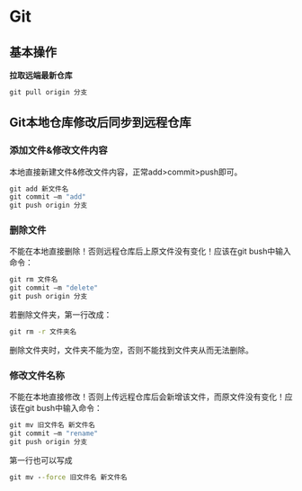 # Git

## 基本操作





**拉取远端最新仓库**

```cmd
git pull origin 分支
```



## Git本地仓库修改后同步到远程仓库

### 添加文件&修改文件内容

本地直接新建文件&修改文件内容，正常add>commit>push即可。

```cmd
git add 新文件名
git commit –m "add"
git push origin 分支
```

### 删除文件

不能在本地直接删除！否则远程仓库后上原文件没有变化！应该在git bush中输入命令：

```cmd
git rm 文件名
git commit –m "delete"
git push origin 分支
```

若删除文件夹，第一行改成：

```cmd
git rm -r 文件夹名
```

删除文件夹时，文件夹不能为空，否则不能找到文件夹从而无法删除。

### 修改文件名称

不能在本地直接修改！否则上传远程仓库后会新增该文件，而原文件没有变化！应该在git bush中输入命令：

```cmd
git mv 旧文件名 新文件名
git commit –m "rename"
git push origin 分支
```

第一行也可以写成

```cmd
git mv --force 旧文件名 新文件名
```

